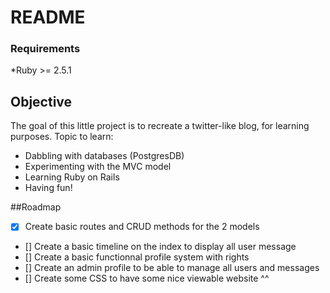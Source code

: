 # README
### Requirements

*Ruby >= 2.5.1

## Objective
The goal of this little project is to recreate a twitter-like blog, for learning purposes.
Topic to learn:
* Dabbling with databases (PostgresDB)
* Experimenting with the MVC model
* Learning Ruby on Rails
* Having fun!


##Roadmap
* [X] Create basic routes and CRUD methods for the 2 models
* [] Create a basic timeline on the index to display all user message
* [] Create a basic functionnal profile system with rights
* [] Create an admin profile to be able to manage all users and messages
* [] Create some CSS to have some nice viewable website ^^
